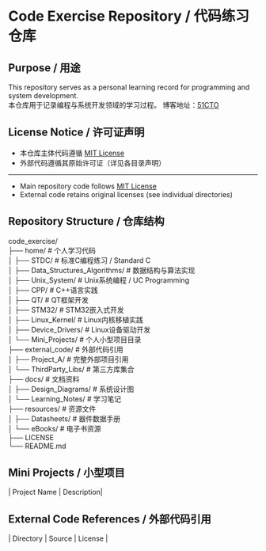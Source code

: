 # Code Exercise Repository / 代码练习仓库

## Purpose / 用途
This repository serves as a personal learning record for programming and system development.  
本仓库用于记录编程与系统开发领域的学习过程。
博客地址：[51CTO](https://blog.51cto.com/u_17359104)

## License Notice / 许可证声明
- 本仓库主体代码遵循 [MIT License](LICENSE)
- 外部代码遵循其原始许可证（详见各目录声明）
---
- Main repository code follows [MIT License](LICENSE)
- External code retains original licenses (see individual directories)

## Repository Structure / 仓库结构
code_exercise/  
├── home/ # 个人学习代码  
│ ├── STDC/ # 标准C编程练习 / Standard C  
│ ├── Data_Structures_Algorithms/ # 数据结构与算法实现  
│ ├── Unix_System/ # Unix系统编程 / UC Programming  
│ ├── CPP/ # C++语言实践  
│ ├── QT/ # QT框架开发  
│ ├── STM32/ # STM32嵌入式开发  
│ ├── Linux_Kernel/ # Linux内核移植实践  
│ ├── Device_Drivers/ # Linux设备驱动开发  
│ └── Mini_Projects/ # 个人小型项目目录  
├── external_code/ # 外部代码引用  
│ ├── Project_A/ # 完整外部项目引用  
│ └── ThirdParty_Libs/ # 第三方库集合  
├── docs/ # 文档资料  
│ ├── Design_Diagrams/ # 系统设计图  
│ └── Learning_Notes/ # 学习笔记  
├── resources/ # 资源文件  
│ ├── Datasheets/ # 器件数据手册  
│ └── eBooks/ # 电子书资源  
├── LICENSE  
└── README.md  

## Mini Projects / 小型项目
| Project Name | Description|

## External Code References / 外部代码引用
| Directory | Source | License |
